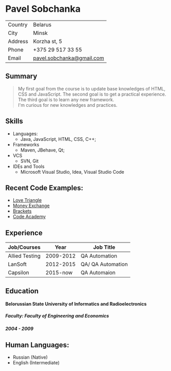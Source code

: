 Pavel Sobchanka
============

|||
| ----------| ------------- 			 |
| Country 	| Belarus  					 |
| City  	| Minsk  					 |
| Address   | Korzha st, 5  			 |
| Phone  	| +375 29 517 33 55 		 |
| Email  	| pavel.sobchanka@gmail.com  |

## Summary
>  My first goal from the course is to update base knowledges of HTML, CSS and JavaScript. The second goal is to get a practical experience. The third goal is to learn any new framework.  
>  I'm curious for new knowledges and practices.   
>  

## Skills
* Languages:
	* Java, JavaScript, HTML, CSS, C++;
* Frameworks
	* Maven, JBehave, Qt;
* VCS
	* SVN, Git
* IDEs and Tools
	* Microsoft Visual Studio, Idea, Visual Studio Code

## Recent Code Examples:

* [Love Triangle](https://github.com/pavel-sobchenko/love-triangle)
* [Money Exchange](https://github.com/pavel-sobchenko/money-exchange)
* [Brackets](https://github.com/pavel-sobchenko/brackets)
* [Code Academy](https://www.codecademy.com/2787218624)

## Experience

| Job/Courses | Year | Job Title |
| ------------- | ------------- | ------- |
| Allied Testing  | 2009-2012  | QA Automation |
| LanSoft | 2012-2015  | QA/ QA Automation |
| Capsilon | 2015-now | QA Automaion |

## Education

#### Belorussian State University of Informatics and Radioelectronics
##### Faculty: Faculty of Engineering and Economics
##### 2004 - 2009

## Human Languages:
* Russian (Native)
* English (Intermediate)
